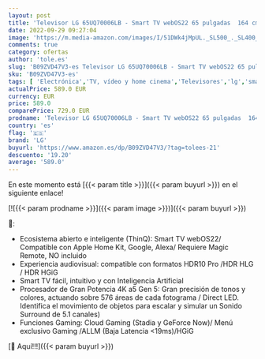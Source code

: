 ```yaml
---
layout: post
title: 'Televisor LG 65UQ70006LB - Smart TV webOS22 65 pulgadas  164 cm  4K UHD  Procesador de Gran Potencia 4K a5 Gen 5  compatible con formatos HDR 10  HLG y HGiG'
date: 2022-09-29 09:27:04
image: 'https://m.media-amazon.com/images/I/51DWk4jMpUL._SL500_._SL400_.jpg'
comments: true
category: ofertas
author: 'tole.es'
slug: 'B09ZVD47V3-es Televisor LG 65UQ70006LB - Smart TV webOS22 65 pulgadas...'
sku: 'B09ZVD47V3-es'
tags: [ 'Electrónica','TV, vídeo y home cinema','Televisores','lg','smart','televisor','tv','🇪🇸', ]
actualPrice: 589.0 EUR
currency: EUR
price: 589.0
comparePrice: 729.0 EUR
prodname: 'Televisor LG 65UQ70006LB - Smart TV webOS22 65 pulgadas  164 cm  4K UHD  Procesador de Gran Potencia 4K a5 Gen 5  compatible con formatos HDR 10  HLG y HGiG'
country: 'es'
flag: '🇪🇸'
brand: 'LG'
buyurl: 'https://www.amazon.es/dp/B09ZVD47V3/?tag=tolees-21'
descuento: '19.20'
average: '589.0'
---
```


En este momento está [{{< param title >}}]({{< param buyurl >}}) en el siguiente enlace!

[![{{< param prodname >}}]({{< param image >}})]({{< param buyurl >}})

🔎:

- Ecosistema abierto e inteligente (ThinQ): Smart TV webOS22/ Compatible con Apple Home Kit, Google, Alexa/ Requiere Magic Remote, NO incluido
- Experiencia audiovisual: compatible con formatos HDR10 Pro /HDR HLG / HDR HGiG
- Smart TV fácil, intuitivo y con Inteligencia Artificial
- Procesador de Gran Potencia 4K a5 Gen 5: Gran precisión de tonos y colores, actuando sobre 576 áreas de cada fotograma / Direct LED. Identifica el movimiento de objetos para escalar y simular un Sonido Surround de 5.1 canales)
- Funciones Gaming: Cloud Gaming (Stadia y GeForce Now)/ Menú exclusivo Gaming /ALLM (Baja Latencia <19ms)/HGiG

[🛒 Aquí!!!]({{< param buyurl >}})

